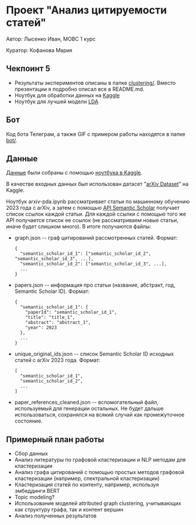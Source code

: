 # Проект "Анализ цитируемости статей"

Автор: Лысенко Иван, МОВС 1 курс

Куратор: Кофанова Мария

## Чекпоинт 5
- Результаты экспериментов описаны в папке [clustering/](https://github.com/taiypeo/mlds-project/tree/main/clustering).
  Вместо презентации я подробно описал все в README.md.
- Ноутбук для обработки данных на [Kaggle](https://www.kaggle.com/code/taiypeo/arxiv-pda/notebook)
- Ноутбук для лучшей модели [LDA](https://www.kaggle.com/code/taiypeo/arxiv-lda/notebook)

## Бот
Код бота Телеграм, а также GIF с примером работы находятся в папке [bot/](https://github.com/taiypeo/mlds-project/tree/main/bot).

## Данные

[Данные](https://drive.google.com/drive/folders/1zg6rsWlvxnA1wh6EmV5fV6spjjxkb7tF?usp=sharing) были собраны с помощью [ноутбука в Kaggle](https://www.kaggle.com/code/taiypeo/arxiv-pda/notebook).

В качестве входных данных был использован датасет "[arXiv Dataset](https://www.kaggle.com/datasets/Cornell-University/arxiv)" на Kaggle.

Ноутбук arxiv-pda.ipynb рассматривает статьи по машинному обучению 2023 года с arXiv, а затем с помощью [API Semantic Scholar](https://api.semanticscholar.org/api-docs/graph#tag/Paper-Data/operation/post_graph_get_papers)
получает список ссылок каждой статьи. Для каждой ссылки с помощью того же API получается список ее ссылок (не рассматриваем новые статьи, иначе будет слишком много).
В итоге получаются файлы:

- graph.json -- граф цитирований рассмотренных статей. Формат:
  ```
  {
    "semantic_scholar_id_1": ["semantic_scholar_id_2", "semantic_scholar_id_3", ...],
    "semantic_scholar_id_2": ["semantic_scholar_id_3", ...],
    ...
  }
  ```
- papers.json -- информация про статьи (название, абстракт, год, Semantic Scholar ID). Формат:
  ```
  {
    "semantic_scholar_id_1": {
      "paperId": "semantic_scholar_id_1",
      "title": "title_1",
      "abstract": "abstract_1",
      "year": 2023
    },
    ...
  }
  ```
- unique_original_ids.json -- список Semantic Scholar ID исходных статей с arXiv 2023 года. Формат:
  ```
  [
    "semantic_scholar_id_1",
    "semantic_scholar_id_2",
    ...
  ]
  ```
- paper_references_cleaned.json -- вспомогательный файл, используемый для генерации остальных. Не будет дальше использоваться, сохранялся на всякий случай как промежуточное состояние.

## Примерный план работы

- Сбор данных
- Анализ литературы по графовой кластеризации и NLP методам для кластеризации
- Анализ графа цитирований с помощью простых методов графовой кластеризации (например, спектральной кластеризации)
- Кластеризация статей по контенту, например, используя эмбеддинги BERT
- Topic modeling?
- Использование моделей attributed graph clustering, учитывающих как структуру графа, так и контент вершин
- Анализ полученных результатов
